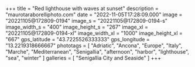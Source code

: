 +++
title = "Red lighthouse with waves at sunset"
description = "maurotaraborelliphoto.com"
date = "2022-11-05T17:28:09.000"
image = "20221105@172809-0194"
image_s = "20221105@172809-0194-s"
image_width_s = "400"
image_height_s = "267"
image_xl = "20221105@172809-0194-xl"
image_width_xl = "1000"
image_height_xl = "667"
gps_latitude = "43.7225526333333"
gps_longitude = "13.2219318666667"
phototags = [ "Adriatic", "Ancona", "Europe", "Italy", "Marche", "Mediterranean", "Senigallia", "afternoon", "harbor", "lighthouse", "sea", "winter" ]
galleries = [ "Senigallia City and Seaside" ]
+++
